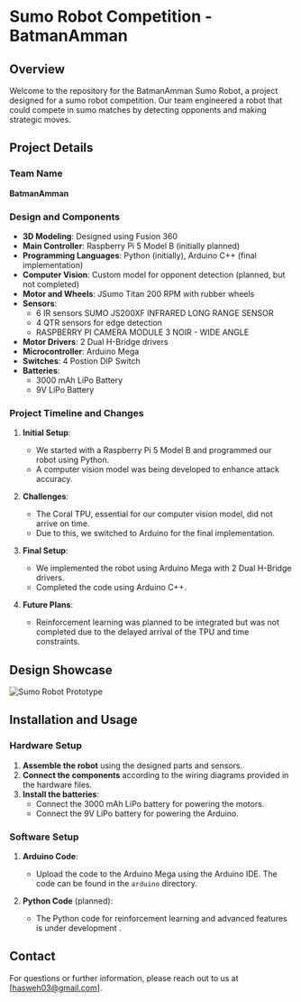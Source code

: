 # Sumo Robot Competition - BatmanAmman

## Overview

Welcome to the repository for the BatmanAmman Sumo Robot, a project designed for a sumo robot competition. Our team engineered a robot that could compete in sumo  matches by detecting opponents and making strategic moves.

## Project Details

### Team Name
**BatmanAmman**

### Design and Components

- **3D Modeling**: Designed using Fusion 360
- **Main Controller**: Raspberry Pi 5 Model B (initially planned)
- **Programming Languages**: Python (initially), Arduino C++ (final implementation)
- **Computer Vision**: Custom model for opponent detection (planned, but not completed)
- **Motor and Wheels**: JSumo Titan 200 RPM with rubber wheels
- **Sensors**: 
  - 6 IR sensors SUMO JS200XF INFRARED LONG RANGE SENSOR
  - 4 QTR sensors for edge detection
  - RASPBERRY PI CAMERA MODULE 3 NOIR - WIDE ANGLE
- **Motor Drivers**: 2 Dual H-Bridge drivers
- **Microcontroller**: Arduino Mega
- **Switches**: 4 Postion DIP Switch
- **Batteries**:
  - 3000 mAh LiPo Battery
  - 9V LiPo Battery

### Project Timeline and Changes

1. **Initial Setup**:
   - We started with a Raspberry Pi 5 Model B and programmed our robot using Python.
   - A computer vision model was being developed to enhance attack accuracy.

2. **Challenges**:
   - The Coral TPU, essential for our computer vision model, did not arrive on time.
   - Due to this, we switched to Arduino for the final implementation.

3. **Final Setup**:
   - We implemented the robot using Arduino Mega with 2 Dual H-Bridge drivers.
   - Completed the code using Arduino C++.

4. **Future Plans**:
   - Reinforcement learning was planned to be integrated but was not completed due to the delayed arrival of the TPU and time constraints.

## Design Showcase

![Sumo Robot Prototype](images/prototype.jpg)  


## Installation and Usage

### Hardware Setup

1. **Assemble the robot** using the designed parts and sensors.
2. **Connect the components** according to the wiring diagrams provided in the hardware files.
3. **Install the batteries**:
   - Connect the 3000 mAh LiPo battery for powering the motors.
   - Connect the 9V LiPo battery for powering the Arduino.

### Software Setup

1. **Arduino Code**:
   - Upload the code to the Arduino Mega using the Arduino IDE. The code can be found in the `arduino` directory.

2. **Python Code** (planned):
   - The Python code for reinforcement learning and advanced features is under development .


## Contact

For questions or further information, please reach out to us at [hasweh03@gmail.com].
